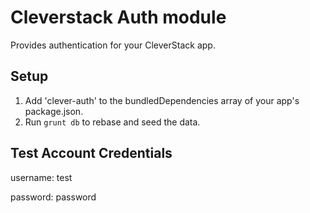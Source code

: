 # Cleverstack Auth module
Provides authentication for your CleverStack app.

## Setup
1. Add 'clever-auth' to the bundledDependencies array of your app's package.json.
2. Run `grunt db` to rebase and seed the data.

## Test Account Credentials

username: test

password: password

